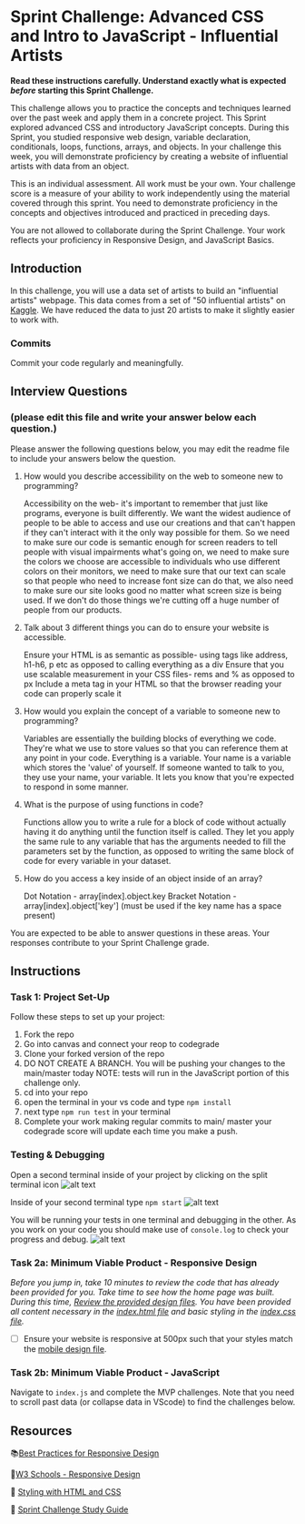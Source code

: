 # Sprint Challenge: Advanced CSS and Intro to JavaScript - Influential Artists

**Read these instructions carefully. Understand exactly what is expected _before_ starting this Sprint Challenge.**

This challenge allows you to practice the concepts and techniques learned over the past week and apply them in a concrete project. This Sprint explored advanced CSS and introductory JavaScript concepts. During this Sprint, you studied responsive web design, variable declaration, conditionals, loops, functions, arrays, and objects. In your challenge this week, you will demonstrate proficiency by creating a website of influential artists with data from an object.

This is an individual assessment. All work must be your own. Your challenge score is a measure of your ability to work independently using the material covered through this sprint. You need to demonstrate proficiency in the concepts and objectives introduced and practiced in preceding days.

You are not allowed to collaborate during the Sprint Challenge. Your work reflects your proficiency in Responsive Design, and JavaScript Basics.


## Introduction

In this challenge, you will use a data set of artists to build an "influential artists" webpage. This data comes from a set of "50 influential artists" on [Kaggle](https://www.kaggle.com/ikarus777/best-artworks-of-all-time). We have reduced the data to just 20 artists to make it slightly easier to work with.

### Commits

Commit your code regularly and meaningfully. 

## Interview Questions
### (please edit this file and write your answer below each question.)

Please answer the following questions below, you may edit the readme file to include your answers below the question.

1. How would you describe accessibility on the web to someone new to programming?

    Accessibility on the web- it's important to remember that just like programs, everyone is built differently. We want the widest audience of people to be able to access and use our creations and that can't happen if they can't interact with it the only way possible for them. So we need to make sure our code is semantic enough for screen readers to tell people with visual impairments what's going on, we need to make sure the colors we choose are accessible to individuals who use different colors on their monitors, we need to make sure that our text can scale so that people who need to increase font size can do that, we also need to make sure our site looks good no matter what screen size is being used. If we don't do those things we're cutting off a huge number of people from our products.

2. Talk about 3 different things you can do to ensure your website is accessible. 

    Ensure your HTML is as semantic as possible- using tags like address, h1-h6, p etc as opposed to calling everything as a div
    Ensure that you use scalable measurement in your CSS files- rems and % as opposed to px
    Include a meta tag in your HTML so that the browser reading your code can properly scale it

3. How would you explain the concept of a variable to someone new to programming?

    Variables are essentially the building blocks of everything we code. They're what we use to store values so that you can reference them at any point in your code. Everything is a variable. Your name is a variable which stores the 'value' of yourself. If someone wanted to talk to you, they use your name, your variable. It lets you know that you're expected to respond in some manner.

4. What is the purpose of using functions in code?

    Functions allow you to write a rule for a block of code without actually having it do anything until the function itself is called. They let you apply the same rule to any variable that has the arguments needed to fill the parameters set by the function, as opposed to writing the same block of code for every variable in your dataset.

5. How do you access a key inside of an object inside of an array?

    Dot Notation - array[index].object.key 
    Bracket Notation -  array[index].object['key'] (must be used if the key name has a space present)

You are expected to be able to answer questions in these areas. Your responses contribute to your Sprint Challenge grade. 

## Instructions

### Task 1: Project Set-Up

Follow these steps to set up your project:

1. Fork the repo
2. Go into canvas and connect your reop to codegrade
3. Clone your forked version of the repo
4. DO NOT CREATE A BRANCH. You will be pushing your changes to the main/master today
NOTE: tests will run in the JavaScript portion of this challenge only.
5. cd into your repo
6. open the terminal in your vs code and type `npm install`
7. next type `npm run test` in your terminal
8. Complete your work making regular commits to main/ master your codegrade score will update each time you make a push.


### Testing & Debugging

Open a second terminal inside of your project by clicking on the split terminal icon
![alt text](assets/split_terminal.png "Split Terminal")

Inside of your second terminal type `npm start` 
![alt text](assets/npm_start.png "type npm start")

You will be running your tests in one terminal and debugging in the other. As you work on your code you should make use of `console.log` to check your progress and debug.
![alt text](assets/tests_debug_terminal_final.png "your terminal should look like this")

### Task 2a:  Minimum Viable Product - Responsive Design

*Before you jump in, take 10 minutes to review the code that has already been provided for you. Take time to see how the home page was built. During this time, [Review the provided design files](design/). You have been provided all content necessary in the [index.html file](index.html) and basic styling in the [index.css file](css/index.css).*

* [ ] Ensure your website is responsive at 500px such that your styles match the [mobile design file](design/Mobile.png).

### Task 2b: Minimum Viable Product - JavaScript

Navigate to `index.js` and complete the MVP challenges. Note that you need to scroll past data (or collapse data in VScode) to find the challenges below.



## Resources

📚[Best Practices for Responsive Design](https://www.browserstack.com/guide/responsive-design-breakpoints)

🤝[W3 Schools - Responsive Design](https://www.w3schools.com/html/html_responsive.asp)

👀 [Styling with HTML and CSS](https://www.w3schools.com/html/html_css.asp)

🦄 [Sprint Challenge Study Guide](https://www.notion.so/lambdaschool/Unit-1-Sprint-2-Study-Guide-16f656025c8744458addb068e6348101)





